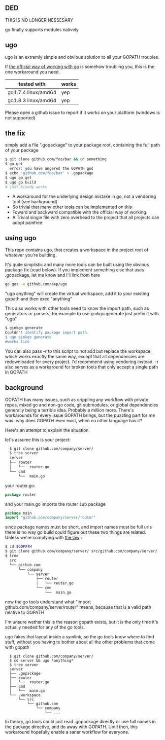 DED
-------

THIS IS NO LONGER NESSESARY

go finally supports modules natively


ugo
-------

ugo is an extremly simple and obvious solution to all your GOPATH troubles.

If [the official way of working with go](https://golang.org/doc/code.html#Workspaces) is somehow troubling you,
this is the one workaround you need.



| tested with         | works  |
|-------------------  |------- |
| go1.7.4 linux/amd64 | yep    |
| go1.8.3 linux/amd64 | yep    |


Please open a github issue to report if it works on your platform (windows is not supported)


the fix
-----
simply add a file ".gopackage" to your package root, containing the full path of  your package


```sh
$ git clone github.com/foo/bar && cd something
$ go get
  error: you have angered the GOPATH god
$ echo 'github.com/foo/bar' > .gopackage
$ ugo go get
$ ugo go build
# just bloody works
```

- A workaround for the underlying design mistake in go, not a vendoring tool (see background)
- So trivial that many other tools can be implemented on this
- Foward and backward compatible with the official way of working.
- A Trivial single file with zero overhead to the project that all projects can adopt painfree

using ugo
-----

This repo contains ugo, that creates a workspace in the project root of whatever you're building.

It's quite simplistic and many more tools can be built using the obvious package fix (read below).
If you implement something else that uses .gopackage, let me know and i'll link from here


```sh
go get -u github.com/aep/ugo
```

"ugo anything" will create the virtual workspace, add it to your existing gopath and then exec "anything"

This also works with other tools need to know the import path,
such as generators or parsers, for example to use ginkgo generate just prefix it with "ugo"

```sh
$ ginkgo generate
Couldn't identify package import path.
$ ugo ginkgo generate
#works fine
```


You can also pass -r to this script to not add but replace the workspace, which works exactly the same way,
except that all dependencies are redownloaded for every project. I'd recommend using vendoring instead.
-r also serves as a workaround for broken tools that only accept a single path in GOPATH


background
------

GOPATH has many issues, such as crippling any workflow with private repos, mixed go and non-go code, git submodules, or global dependencies generally being a terrible idea.
Probably a million more.
There's workarounds for every issue GOPATH brings, but the puzzling part for me was: why does GOPATH even exist, when no other language has it?

Here's an attempt to explain the situation:

let's assume this is your project:

```sh
  $ git clone github.com/company/server/
  $ tree server
  server
  ├── router
  │   └──  router.go
  └── cmd
      └──  main.go
```

your router.go:

```go
package router
```

and your main.go imports the router sub package

```go
package main
import "github.com/company/server/router"
```


since package names must be short, and import names must be full urls
there is no way go build could figure out these two things are related.
Unless we're complying with [the law](https://golang.org/doc/code.html#Workspaces) :

```sh
$ cd $GOPATH
$ git clone github.com/company/server/ src/github.com/company/server/
$ tree
  src
  └── github.com
      └── company
          └── server
              ├── router
              |   └── router.go
              └── cmd
                  └──  main.go

```

now the go tools understand what "import github.com/company/server/router" means,
because that is a valid path relative to GOPATH

I'm unsure wether this is the reason gopath exists, but it is the only time it's actually needed for any of the go tools.

ugo fakes that layout inside a symlink, so the go tools know where to find stuff,
without you having to bother about all the other problems that come with gopath

```
  $ git clone github.com/company/server/
  $ cd server && ugo *anything*
  $ tree server
  server
  ├── .gopackage
  ├── router
  │   └──  router.go
  ├── cmd
  │   └──  main.go
  └── .workspace
      └── src
          └── github.com
              └── company
                  └── ...

```

In theory, go tools could just read .gopackage directly or use full names in the package directive,
and do away with GOPATH. Until then, this workaround hopefully enable a saner workflow for everyone.
